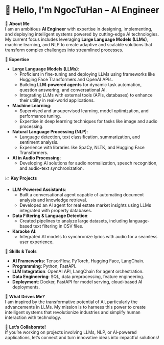 # 🤖 Hello, I'm NgocTuHan – AI Engineer  

🎯 **About Me**  
I am an ambitious **AI Engineer** with expertise in designing, implementing, and deploying intelligent systems powered by cutting-edge AI technologies. My current focus includes leveraging **Large Language Models (LLMs)**, machine learning, and NLP to create adaptive and scalable solutions that transform complex challenges into streamlined processes.

🧠 **Expertise**  
- **Large Language Models (LLMs)**:  
  - Proficient in fine-tuning and deploying LLMs using frameworks like Hugging Face Transformers and OpenAI APIs.  
  - Building **LLM-powered agents** for dynamic task automation, question answering, and conversational AI.  
  - Integrating LLMs with external tools (APIs, databases) to enhance their utility in real-world applications.  
- **Machine Learning**:  
  - Supervised and unsupervised learning, model optimization, and performance tuning.  
  - Expertise in deep learning techniques for tasks like image and audio processing.  
- **Natural Language Processing (NLP)**:  
  - Language detection, text classification, summarization, and sentiment analysis.  
  - Experience with libraries like SpaCy, NLTK, and Hugging Face Transformers.  
- **AI in Audio Processing**:  
  - Developing AI solutions for audio normalization, speech recognition, and audio-text synchronization.  

📈 **Key Projects**  
- **LLM-Powered Assistants**:  
  - Built a conversational agent capable of automating document analysis and knowledge retrieval.  
  - Developed an AI agent for real estate market insights using LLMs integrated with property databases.  
- **Data Filtering & Language Detection**:  
  - Created pipelines to analyze large datasets, including language-based text filtering in CSV files.  
- **Karaoke AI**:  
  - Integrated AI models to synchronize lyrics with audio for a seamless user experience.  

🌟 **Skills & Tools**  
- **AI Frameworks**: TensorFlow, PyTorch, Hugging Face, LangChain.  
- **Programming**: Python, FastAPI.  
- **LLM Integration**: OpenAI API, LangChain for agent orchestration.  
- **Data Engineering**: SQL, data preprocessing, feature engineering.  
- **Deployment**: Docker, FastAPI for model serving, cloud-based AI deployments.  

🚀 **What Drives Me?**  
I am inspired by the transformative potential of AI, particularly the advancements in LLMs. My mission is to harness this power to create intelligent systems that revolutionize industries and simplify human interaction with technology.

💬 **Let’s Collaborate!**  
If you’re working on projects involving LLMs, NLP, or AI-powered applications, let’s connect and turn innovative ideas into impactful solutions!
